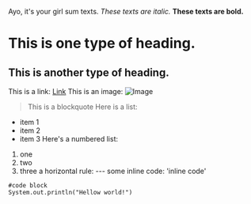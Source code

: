 Ayo, it's your girl sum texts.
*These texts are italic.*
**These texts are bold.**
# This is one type of heading.
## This is another type of heading.
This is a link: [Link](http://a.com)
This is an image: ![Image](http://url/a.png)
> This is a blockquote
Here is a list:
- item 1
- item 2
- item 3
Here's a numbered list:
1. one
2. two
3. three
a horizontal rule: ---
some inline code: 'inline code'
```
#code block
System.out.println("Hellow world!")
```
